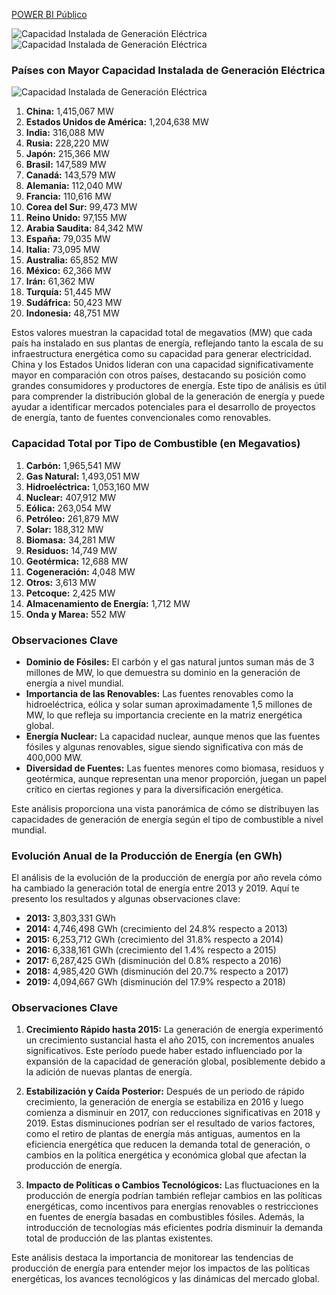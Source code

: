 [POWER BI Público](https://app.powerbi.com/view?r=eyJrIjoiZmY0NzZlZmYtNTc2OC00MzA5LWEwN2ItMzRjMzhmMWQ0NWVlIiwidCI6IjJlYzk4MWZiLTkyODMtNDNhMC05YTM5LTMzMzJmYzU0ZDc3NCIsImMiOjR9)

<img src="https://lh3.googleusercontent.com/pw/AP1GczNubl89UhqXtCcX7d3tXtWxMX-slfCHfXQ1zSmVC79qV-x-U75h2jFezdFH5AlfT3mDnFc1TDhWGMMjgBPokGLXV6vf0erbHBMLsdzEcXZniyjAeT7z_kw3FnSoDWLOz6WWobJWFQDsfWSXnUHPT_FY=w2099-h1100-s-no-gm?authuser=0" alt="Capacidad Instalada de Generación Eléctrica" />

<img src="https://lh3.googleusercontent.com/pw/AP1GczPXsW_yKJCRyoT75IAl6c3I1pydUiBzS16uyUWKzsTewcb87Bo5_LnGzitxVdjRBUYykGfnSnxjNkJaiaQw40oOAMCT3-htxrX5wgDO3EMk3JlYTxI4bOXLJV-S2g1u1FCv444PnpFkUmDGnQ1oYad9=w2269-h1097-s-no-gm?authuser=0" alt="Capacidad Instalada de Generación Eléctrica" />

### Países con Mayor Capacidad Instalada de Generación Eléctrica

<img src="https://lh3.googleusercontent.com/pw/AP1GczPCf2lcXUsAWewRlTvY4ial36jf3CtIEWUR5zB5DoJRcxzXVk7hYxWhgAHkUU8hOXn4gEzdugjtsBDbuwlutHLPrbSvP6iQyzYoxGvpH34M3ebSsjrDwUVsswD7kyIxCvLX51fpfHjH6oRXe-nsPJ2s=w1178-h864-s-no-gm?authuser=0" alt="Capacidad Instalada de Generación Eléctrica" />

1. **China:** 1,415,067 MW
2. **Estados Unidos de América:** 1,204,638 MW
3. **India:** 316,088 MW
4. **Rusia:** 228,220 MW
5. **Japón:** 215,366 MW
6. **Brasil:** 147,589 MW
7. **Canadá:** 143,579 MW
8. **Alemania:** 112,040 MW
9. **Francia:** 110,616 MW
10. **Corea del Sur:** 99,473 MW
11. **Reino Unido:** 97,155 MW
12. **Arabia Saudita:** 84,342 MW
13. **España:** 79,035 MW
14. **Italia:** 73,095 MW
15. **Australia:** 65,852 MW
16. **México:** 62,366 MW
17. **Irán:** 61,362 MW
18. **Turquía:** 51,445 MW
19. **Sudáfrica:** 50,423 MW
20. **Indonesia:** 48,751 MW

Estos valores muestran la capacidad total de megavatios (MW) que cada país ha instalado en sus plantas de energía, reflejando tanto la escala de su infraestructura energética como su capacidad para generar electricidad. China y los Estados Unidos lideran con una capacidad significativamente mayor en comparación con otros países, destacando su posición como grandes consumidores y productores de energía. 
Este tipo de análisis es útil para comprender la distribución global de la generación de energía y puede ayudar a identificar mercados potenciales para el desarrollo de proyectos de energía, tanto de fuentes convencionales como renovables. 

### Capacidad Total por Tipo de Combustible (en Megavatios)
1. **Carbón:** 1,965,541 MW
2. **Gas Natural:** 1,493,051 MW
3. **Hidroeléctrica:** 1,053,160 MW
4. **Nuclear:** 407,912 MW
5. **Eólica:** 263,054 MW
6. **Petróleo:** 261,879 MW
7. **Solar:** 188,312 MW
8. **Biomasa:** 34,281 MW
9. **Residuos:** 14,749 MW
10. **Geotérmica:** 12,688 MW
11. **Cogeneración:** 4,048 MW
12. **Otros:** 3,613 MW
13. **Petcoque:** 2,425 MW
14. **Almacenamiento de Energía:** 1,712 MW
15. **Onda y Marea:** 552 MW

### Observaciones Clave
- **Dominio de Fósiles:** El carbón y el gas natural juntos suman más de 3 millones de MW, lo que demuestra su dominio en la generación de energía a nivel mundial.
- **Importancia de las Renovables:** Las fuentes renovables como la hidroeléctrica, eólica y solar suman aproximadamente 1,5 millones de MW, lo que refleja su importancia creciente en la matriz energética global.
- **Energía Nuclear:** La capacidad nuclear, aunque menos que las fuentes fósiles y algunas renovables, sigue siendo significativa con más de 400,000 MW.
- **Diversidad de Fuentes:** Las fuentes menores como biomasa, residuos y geotérmica, aunque representan una menor proporción, juegan un papel crítico en ciertas regiones y para la diversificación energética.

Este análisis proporciona una vista panorámica de cómo se distribuyen las capacidades de generación de energía según el tipo de combustible a nivel mundial.

### Evolución Anual de la Producción de Energía (en GWh)

El análisis de la evolución de la producción de energía por año revela cómo ha cambiado la generación total de energía entre 2013 y 2019. Aquí te presento los resultados y algunas observaciones clave:

- **2013:** 3,803,331 GWh
- **2014:** 4,746,498 GWh (crecimiento del 24.8% respecto a 2013)
- **2015:** 6,253,712 GWh (crecimiento del 31.8% respecto a 2014)
- **2016:** 6,338,161 GWh (crecimiento del 1.4% respecto a 2015)
- **2017:** 6,287,425 GWh (disminución del 0.8% respecto a 2016)
- **2018:** 4,985,420 GWh (disminución del 20.7% respecto a 2017)
- **2019:** 4,094,667 GWh (disminución del 17.9% respecto a 2018)

### Observaciones Clave
1. **Crecimiento Rápido hasta 2015:** La generación de energía experimentó un crecimiento sustancial hasta el año 2015, con incrementos anuales significativos. Este período puede haber estado influenciado por la expansión de la capacidad de generación global, posiblemente debido a la adición de nuevas plantas de energía.
  
2. **Estabilización y Caída Posterior:** Después de un periodo de rápido crecimiento, la generación de energía se estabiliza en 2016 y luego comienza a disminuir en 2017, con reducciones significativas en 2018 y 2019. Estas disminuciones podrían ser el resultado de varios factores, como el retiro de plantas de energía más antiguas, aumentos en la eficiencia energética que reducen la demanda total de generación, o cambios en la política energética y económica global que afectan la producción de energía.

3. **Impacto de Políticas o Cambios Tecnológicos:** Las fluctuaciones en la producción de energía podrían también reflejar cambios en las políticas energéticas, como incentivos para energías renovables o restricciones en fuentes de energía basadas en combustibles fósiles. Además, la introducción de tecnologías más eficientes podría disminuir la demanda total de producción de las plantas existentes.

Este análisis destaca la importancia de monitorear las tendencias de producción de energía para entender mejor los impactos de las políticas energéticas, los avances tecnológicos y las dinámicas del mercado global.

